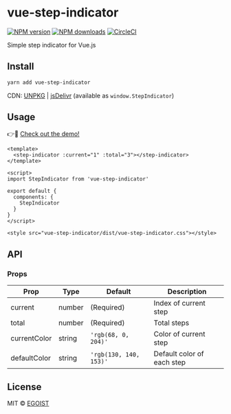 # vue-step-indicator

[![NPM version](https://img.shields.io/npm/v/vue-step-indicator.svg?style=flat)](https://npmjs.com/package/vue-step-indicator) [![NPM downloads](https://img.shields.io/npm/dm/vue-step-indicator.svg?style=flat)](https://npmjs.com/package/vue-step-indicator) [![CircleCI](https://circleci.com/gh/egoist/vue-step-indicator/tree/master.svg?style=shield)](https://circleci.com/gh/egoist/vue-step-indicator/tree/master)

Simple step indicator for Vue.js

## Install

```bash
yarn add vue-step-indicator
```

CDN: [UNPKG](https://unpkg.com/vue-step-indicator/dist/) | [jsDelivr](https://cdn.jsdelivr.net/npm/vue-step-indicator/dist/) (available as `window.StepIndicator`)

## Usage

👉👀 [Check out the demo!](https://vue-step-indicator.egoist.moe)

```vue
<template>
  <step-indicator :current="1" :total="3"></step-indicator>
</template>

<script>
import StepIndicator from 'vue-step-indicator'

export default {
  components: {
    StepIndicator
  }
}
</script>

<style src="vue-step-indicator/dist/vue-step-indicator.css"></style>
```

## API

### Props

|Prop|Type|Default|Description|
|---|---|---|---|
|current|number|(Required)|Index of current step|
|total|number|(Required)|Total steps|
|currentColor|string|`'rgb(68, 0, 204)'`|Color of current step|
|defaultColor|string|`'rgb(130, 140, 153)'`|Default color of each step|

## License

MIT &copy; [EGOIST](https://github.com/egoist)
